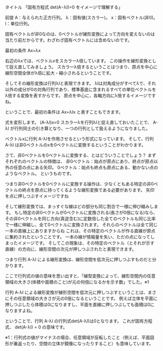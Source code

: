 
タイトル
「固有方程式 det(A−λI)=0 をイメージで理解する」


前提
A：与えられた正方行列。
λ：固有値(スカラー)。
x：固有ベクトル(非0)。
I：単位行列。

固有ベクトルが非0なのは、0ベクトルが線形変換によって方向を変えないのは当たり前だからです。わざわざ固有ベクトルには含めないのです。

最初の条件
Ax=λx

右辺のλxでは、ベクトルxをスカラーλ倍しています。
この操作を線形変換として捉え直してみましょう。
スカラーλ倍するということはつまり、原点を中心に線形空間全体がλ倍に拡大・縮小されるということです。

そしてその線形変換は行列λIと表現できます。
λIは対角成分がすべてλで、それ以外の成分が0の対角行列であり、標準基底に含まれるすべての単位ベクトルをλ倍する変換を表すからです。
原点を中心に、各軸方向にλ倍するイメージですね。

ということで、最初の条件は
Ax=λIx
と表すこともできます。


式を変形します。
(A-λI)x=0
スカラーλを行列λIと捉え直しておいたことで、 A-λI が行列同士の引き算となり、一つの行列として扱えるようになりました。

ベクトルxに行列 A-λIを作用させるという形式になっています。
そして、行列 A-λI は非0ベクトルのxを0ベクトルに変換するということがわかります。


さて、非0ベクトルを0ベクトルに変換する、とはどういうことでしょう？
まずそれぞれのベクトルの特徴は、
非0ベクトル：始点が原点にあり、終点が原点以外の任意の点にある矢印。
0ベクトル：始点も終点も原点にある、動かない点のようなベクトル。
というものです。

つまり非0ベクトルを0ベクトルに変換する操作は、少なくともある特定の非0ベクトルの終点を原点に持ってくるような線形変換である必要があります。
矢印を点に押しつぶすイメージですね

そして線形変換では、まっすぐな線はどの部分も同じ割合で一様に伸び縮みします。
もし特定の非0ベクトルが0ベクトルに変換される(長さが0倍になる)なら、その非0ベクトルを同じ方向(真逆含む)に定数倍した全てのベクトルも同じ比率で一様に伸縮し、全て0ベクトルに変換されます。
それらのベクトルは全て同じ一本の直線上にありますからね
これは、その特定のベクトルが作る直線が原点に集約されたということです。
一本の線が情報量を失い、ただの点になってしまったイメージです。
そしてこの現象は、その特定のベクトル（とそれが示す直線）の方向に、線形空間の次元が押しつぶされたと表現できます。

つまり行列 A-λI による線形変換は、線形空間を低次元に押しつぶすものだと分かります。

ここで行列式の値の意味を思い出すと、「線型変換によって、線形空間内の任意領域の大きさ(体積や面積のこと)が元の何倍になるかを示す数」でした。※1

行列 A-λI による線形変換が線形空間を低次元に押しつぶすということは、まさにその任意領域の大きさが元の0倍になるということです。
例えば立体を平面に押しつぶしたら体積は0になりますし、平面を直線に押しつぶしても面積は0になりますよね。

ということで、行列 A-λI の行列式det(A-λI)は0となります。
これが固有方程式、
det(A-λI) = 0
の意味です。



※1：行列式の値がマイナスの場合、任意領域が反転したこと（例えば、平面図形が裏返ったり、空間の立体が鏡像になったりすること）も意味しています。















